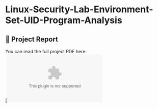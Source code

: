 # Linux-Security-Lab-Environment-Set-UID-Program-Analysis

## 📄 Project Report
You can read the full project PDF here:  
[![Open Project PDF](https://github.com/babaiah1/Linux-Security-Lab-Environment-Set-UID-Program-Analysis/blob/main/Linux%20Security%20Lab%20%E2%80%94%20Environment%20%26%20Set-UID%20Program%20Analysis.docx)
